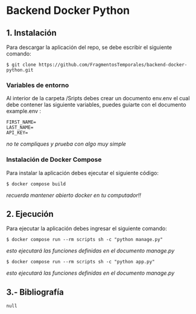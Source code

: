 # Backend Docker Python

## 1. Instalación

Para descargar la aplicación del repo, se debe escribir el siguiente comando:

```
$ git clone https://github.com/FragmentosTemporales/backend-docker-python.git
```

### Variables de entorno

Al interior de la carpeta /Sripts debes crear un documento env.env el cual debe contener las siguiente variables, puedes guiarte con el documento example.env :

```
FIRST_NAME=
LAST_NAME=
API_KEY=
```
*_no te compliques y prueba con algo muy simple_*

### Instalación de Docker Compose

Para instalar la aplicación debes ejecutar el siguiente código:

```
$ docker compose build
```
*_recuerda mantener abierto docker en tu computador!!_*


## 2. Ejecución

Para ejecutar la aplicación debes ingresar el siguiente comando:

```
$ docker compose run --rm scripts sh -c "python manage.py"
```
*_esto ejecutará las funciones definidas en el documento manage.py_*

```
$ docker compose run --rm scripts sh -c "python app.py"
```
*_esto ejecutará las funciones definidas en el documento manage.py_*

## 3.- Bibliografía

```
null
```
